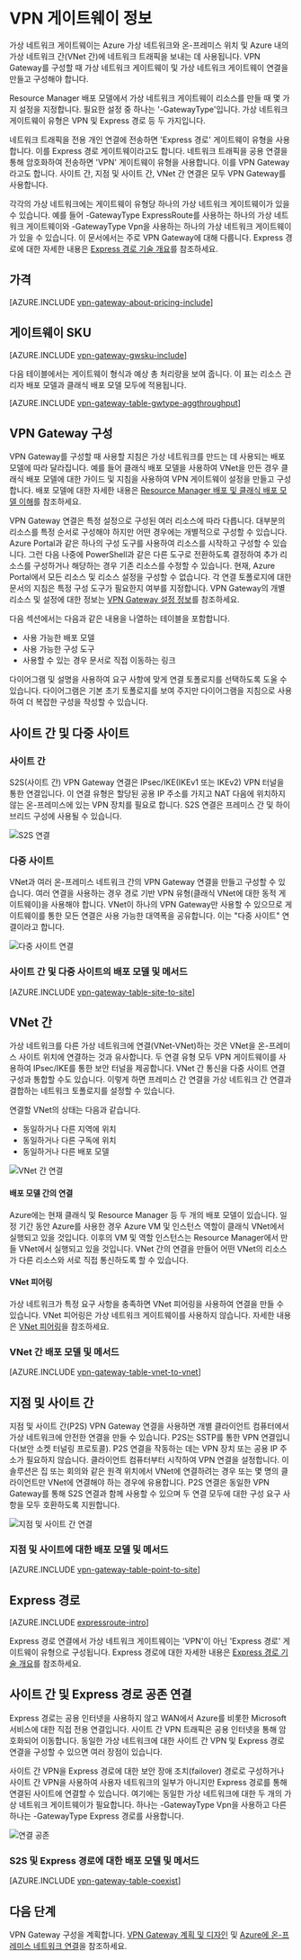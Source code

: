 <properties 
   pageTitle="VPN 게이트웨이 정보 | Microsoft Azure"
   description="Azure 가상 네트워크용 VPN 게이트웨이 연결에 대해 알아봅니다."
   services="vpn-gateway"
   documentationCenter="na"
   authors="cherylmc"
   manager="carmonm"
   editor=""
   tags="azure-resource-manager,azure-service-management"/>
<tags 
   ms.service="vpn-gateway"
   ms.devlang="na"
   ms.topic="get-started-article"
   ms.tgt_pltfrm="na"
   ms.workload="infrastructure-services"
   ms.date="09/21/2016"
   ms.author="cherylmc" />

# VPN 게이트웨이 정보


가상 네트워크 게이트웨이는 Azure 가상 네트워크와 온-프레미스 위치 및 Azure 내의 가상 네트워크 간(VNet 간)에 네트워크 트래픽을 보내는 데 사용됩니다. VPN Gateway를 구성할 때 가상 네트워크 게이트웨이 및 가상 네트워크 게이트웨이 연결을 만들고 구성해야 합니다.

Resource Manager 배포 모델에서 가상 네트워크 게이트웨이 리소스를 만들 때 몇 가지 설정을 지정합니다. 필요한 설정 중 하나는 '-GatewayType'입니다. 가상 네트워크 게이트웨이 유형은 VPN 및 Express 경로 등 두 가지입니다.

네트워크 트래픽을 전용 개인 연결에 전송하면 'Express 경로' 게이트웨이 유형을 사용합니다. 이를 Express 경로 게이트웨이라고도 합니다. 네트워크 트래픽을 공용 연결을 통해 암호화하여 전송하면 'VPN' 게이트웨이 유형을 사용합니다. 이를 VPN Gateway라고도 합니다. 사이트 간, 지점 및 사이트 간, VNet 간 연결은 모두 VPN Gateway를 사용합니다.

각각의 가상 네트워크에는 게이트웨이 유형당 하나의 가상 네트워크 게이트웨이가 있을 수 있습니다. 예를 들어 -GatewayType ExpressRoute를 사용하는 하나의 가상 네트워크 게이트웨이와 -GatewayType Vpn을 사용하는 하나의 가상 네트워크 게이트웨이가 있을 수 있습니다. 이 문서에서는 주로 VPN Gateway에 대해 다룹니다. Express 경로에 대한 자세한 내용은 [Express 경로 기술 개요](../expressroute/expressroute-introduction.md)를 참조하세요.

## 가격

[AZURE.INCLUDE [vpn-gateway-about-pricing-include](../../includes/vpn-gateway-about-pricing-include.md)]


## 게이트웨이 SKU

[AZURE.INCLUDE [vpn-gateway-gwsku-include](../../includes/vpn-gateway-gwsku-include.md)]

다음 테이블에서는 게이트웨이 형식과 예상 총 처리량을 보여 줍니다. 이 표는 리소스 관리자 배포 모델과 클래식 배포 모델 모두에 적용됩니다.

[AZURE.INCLUDE [vpn-gateway-table-gwtype-aggthroughput](../../includes/vpn-gateway-table-gwtype-aggtput-include.md)]

## VPN Gateway 구성

VPN Gateway를 구성할 때 사용할 지침은 가상 네트워크를 만드는 데 사용되는 배포 모델에 따라 달라집니다. 예를 들어 클래식 배포 모델을 사용하여 VNet을 만든 경우 클래식 배포 모델에 대한 가이드 및 지침을 사용하여 VPN 게이트웨이 설정을 만들고 구성합니다. 배포 모델에 대한 자세한 내용은 [Resource Manager 배포 및 클래식 배포 모델 이해](../resource-manager-deployment-model.md)를 참조하세요.

VPN Gateway 연결은 특정 설정으로 구성된 여러 리소스에 따라 다릅니다. 대부분의 리소스를 특정 순서로 구성해야 하지만 어떤 경우에는 개별적으로 구성할 수 있습니다. Azure Portal과 같은 하나의 구성 도구를 사용하여 리소스를 시작하고 구성할 수 있습니다. 그런 다음 나중에 PowerShell과 같은 다른 도구로 전환하도록 결정하여 추가 리소스를 구성하거나 해당하는 경우 기존 리소스를 수정할 수 있습니다. 현재, Azure Portal에서 모든 리소스 및 리소스 설정을 구성할 수 없습니다. 각 연결 토폴로지에 대한 문서의 지침은 특정 구성 도구가 필요한지 여부를 지정합니다. VPN Gateway의 개별 리소스 및 설정에 대한 정보는 [VPN Gateway 설정 정보](vpn-gateway-about-vpn-gateway-settings.md)를 참조하세요.

다음 섹션에서는 다음과 같은 내용을 나열하는 테이블을 포함합니다.

- 사용 가능한 배포 모델
- 사용 가능한 구성 도구
- 사용할 수 있는 경우 문서로 직접 이동하는 링크

다이어그램 및 설명을 사용하여 요구 사항에 맞게 연결 토폴로지를 선택하도록 도울 수 있습니다. 다이어그램은 기본 초기 토폴로지를 보여 주지만 다이어그램을 지침으로 사용하여 더 복잡한 구성을 작성할 수 있습니다.

## 사이트 간 및 다중 사이트

### 사이트 간

S2S(사이트 간) VPN Gateway 연결은 IPsec/IKE(IKEv1 또는 IKEv2) VPN 터널을 통한 연결입니다. 이 연결 유형은 할당된 공용 IP 주소를 가지고 NAT 다음에 위치하지 않는 온-프레미스에 있는 VPN 장치를 필요로 합니다. S2S 연결은 프레미스 간 및 하이브리드 구성에 사용될 수 있습니다.

![S2S 연결](./media/vpn-gateway-about-vpngateways/demos2s.png "사이트 간")


### 다중 사이트

VNet과 여러 온-프레미스 네트워크 간의 VPN Gateway 연결을 만들고 구성할 수 있습니다. 여러 연결을 사용하는 경우 경로 기반 VPN 유형(클래식 VNet에 대한 동적 게이트웨이)을 사용해야 합니다. VNet이 하나의 VPN Gateway만 사용할 수 있으므로 게이트웨이를 통한 모든 연결은 사용 가능한 대역폭을 공유합니다. 이는 "다중 사이트" 연결이라고 합니다.
 

![다중 사이트 연결](./media/vpn-gateway-about-vpngateways/demomulti.png "다중 사이트")

### 사이트 간 및 다중 사이트의 배포 모델 및 메서드

[AZURE.INCLUDE [vpn-gateway-table-site-to-site](../../includes/vpn-gateway-table-site-to-site-include.md)]

## VNet 간

가상 네트워크를 다른 가상 네트워크에 연결(VNet-VNet)하는 것은 VNet을 온-프레미스 사이트 위치에 연결하는 것과 유사합니다. 두 연결 유형 모두 VPN 게이트웨이를 사용하여 IPsec/IKE를 통한 보안 터널을 제공합니다. VNet 간 통신을 다중 사이트 연결 구성과 통합할 수도 있습니다. 이렇게 하면 프레미스 간 연결을 가상 네트워크 간 연결과 결합하는 네트워크 토폴로지를 설정할 수 있습니다.

연결할 VNet의 상태는 다음과 같습니다.

- 동일하거나 다른 지역에 위치
- 동일하거나 다른 구독에 위치
- 동일하거나 다른 배포 모델


![VNet 간 연결](./media/vpn-gateway-about-vpngateways/demov2v.png "VNet 간")

#### 배포 모델 간의 연결

Azure에는 현재 클래식 및 Resource Manager 등 두 개의 배포 모델이 있습니다. 일정 기간 동안 Azure를 사용한 경우 Azure VM 및 인스턴스 역할이 클래식 VNet에서 실행되고 있을 것입니다. 이후의 VM 및 역할 인스턴스는 Resource Manager에서 만들 VNet에서 실행되고 있을 것입니다. VNet 간의 연결을 만들어 어떤 VNet의 리소스가 다른 리소스와 서로 직접 통신하도록 할 수 있습니다.

#### VNet 피어링

가상 네트워크가 특정 요구 사항을 충족하면 VNet 피어링을 사용하여 연결을 만들 수 있습니다. VNet 피어링은 가상 네트워크 게이트웨이를 사용하지 않습니다. 자세한 내용은 [VNet 피어링](../virtual-network/virtual-network-peering-overview.md)을 참조하세요.


### VNet 간 배포 모델 및 메서드

[AZURE.INCLUDE [vpn-gateway-table-vnet-to-vnet](../../includes/vpn-gateway-table-vnet-to-vnet-include.md)]


## 지점 및 사이트 간

지점 및 사이트 간(P2S) VPN Gateway 연결을 사용하면 개별 클라이언트 컴퓨터에서 가상 네트워크에 안전한 연결을 만들 수 있습니다. P2S는 SSTP를 통한 VPN 연결입니다(보안 소켓 터널링 프로토콜). P2S 연결을 작동하는 데는 VPN 장치 또는 공용 IP 주소가 필요하지 않습니다. 클라이언트 컴퓨터부터 시작하여 VPN 연결을 설정합니다. 이 솔루션은 집 또는 회의와 같은 원격 위치에서 VNet에 연결하려는 경우 또는 몇 명의 클라이언트만 VNet에 연결해야 하는 경우에 유용합니다. P2S 연결은 동일한 VPN Gateway를 통해 S2S 연결과 함께 사용할 수 있으며 두 연결 모두에 대한 구성 요구 사항을 모두 호환하도록 지원합니다.


![지점 및 사이트 간 연결](./media/vpn-gateway-about-vpngateways/demop2s.png "지점 및 사이트 간")

### 지점 및 사이트에 대한 배포 모델 및 메서드

[AZURE.INCLUDE [vpn-gateway-table-point-to-site](../../includes/vpn-gateway-table-point-to-site-include.md)]


## Express 경로

[AZURE.INCLUDE [expressroute-intro](../../includes/expressroute-intro-include.md)]

Express 경로 연결에서 가상 네트워크 게이트웨이는 'VPN'이 아닌 'Express 경로' 게이트웨이 유형으로 구성됩니다. Express 경로에 대한 자세한 내용은 [Express 경로 기술 개요](../expressroute/expressroute-introduction.md)를 참조하세요.


## 사이트 간 및 Express 경로 공존 연결

Express 경로는 공용 인터넷을 사용하지 않고 WAN에서 Azure를 비롯한 Microsoft 서비스에 대한 직접 전용 연결입니다. 사이트 간 VPN 트래픽은 공용 인터넷을 통해 암호화되어 이동합니다. 동일한 가상 네트워크에 대한 사이트 간 VPN 및 Express 경로 연결을 구성할 수 있으면 여러 장점이 있습니다.

사이트 간 VPN을 Express 경로에 대한 보안 장애 조치(failover) 경로로 구성하거나 사이트 간 VPN을 사용하여 사용자 네트워크의 일부가 아니지만 Express 경로를 통해 연결된 사이트에 연결할 수 있습니다. 여기에는 동일한 가상 네트워크에 대한 두 개의 가상 네트워크 게이트웨이가 필요합니다. 하나는 -GatewayType Vpn을 사용하고 다른 하나는 -GatewayType Express 경로를 사용합니다.


![연결 공존](./media/vpn-gateway-about-vpngateways/demoer.png "expressroute-site2site")


### S2S 및 Express 경로에 대한 배포 모델 및 메서드

[AZURE.INCLUDE [vpn-gateway-table-coexist](../../includes/vpn-gateway-table-coexist-include.md)]


## 다음 단계

VPN Gateway 구성을 계획합니다. [VPN Gateway 계획 및 디자인](vpn-gateway-plan-design.md) 및 [Azure에 온-프레미스 네트워크 연결](../guidance/guidance-connecting-your-on-premises-network-to-azure.md)을 참조하세요.








 

<!---HONumber=AcomDC_0928_2016-->